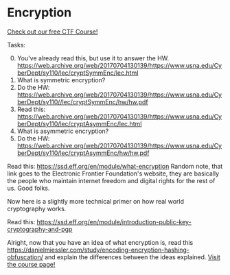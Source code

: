 # Encryption

[Check out our free CTF Course!](https://academy.hoppersroppers.org/mod/page/view.php?id=942)

Tasks:

0. You've already read this, but use it to answer the HW. <https://web.archive.org/web/20170704130139/https://www.usna.edu/CyberDept/sy110/lec/cryptSymmEnc/lec.html>
1. What is symmetric encryption?
2. Do the HW: <https://web.archive.org/web/20170704130139/https://www.usna.edu/CyberDept/sy110//lec/cryptSymmEnc/hw/hw.pdf>
3. Read this: <https://web.archive.org/web/20170704130139/https://www.usna.edu/CyberDept/sy110/lec/cryptAsymmEnc/lec.html>
4. What is asymmetric encryption?
5. Do the HW: <https://web.archive.org/web/20170704130139/https://www.usna.edu/CyberDept/sy110/lec/cryptAsymmEnc/hw/hw.pdf>

Read this: <https://ssd.eff.org/en/module/what-encryption>
Random note, that link goes to the Electronic Frontier Foundation's website, they are basically the people who maintain internet freedom and digital rights for the rest of us. Good folks.

Now here is a slightly more technical primer on how real world cryptography works.

Read this: <https://ssd.eff.org/en/module/introduction-public-key-cryptography-and-pgp>

Alright, now that you have an idea of what encryption is, read this <https://danielmiessler.com/study/encoding-encryption-hashing-obfuscation/> and explain the differences between the ideas explained.
[Visit the course page!](https://academy.hoppersroppers.org/mod/assign/view.php?id=942)
